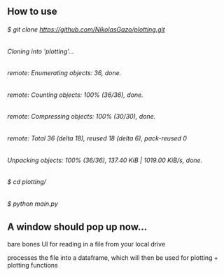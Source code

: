 ## How to use
 
###### $ git clone https://github.com/NikolasGazo/plotting.git
###### Cloning into 'plotting'...
###### remote: Enumerating objects: 36, done.
###### remote: Counting objects: 100% (36/36), done.
###### remote: Compressing objects: 100% (30/30), done.
###### remote: Total 36 (delta 18), reused 18 (delta 6), pack-reused 0
###### Unpacking objects: 100% (36/36), 137.40 KiB | 1019.00 KiB/s, done.
###### $ cd plotting/
###### $ python main.py

## A window should pop up now...



 bare bones UI for reading in a file from your local drive

 processes the file into a dataframe, which will then be used for plotting + plotting functions
